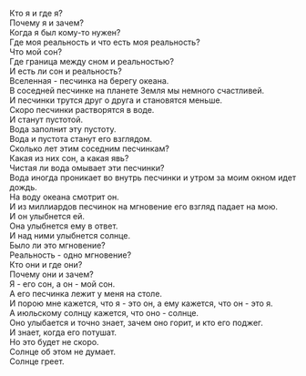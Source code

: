 Кто я и где я?  
Почему я и зачем?  
Когда я был кому-то нужен?  
Где моя реальность и что есть моя реальность?  
Что мой сон?  
Где граница между сном и реальностью?  
И есть ли сон и реальность?  
Вселенная - песчинка на берегу океана.  
В соседней песчинке на планете Земля мы немного счастливей.  
И песчинки трутся друг о друга и становятся меньше.  
Скоро песчинки растворятся в воде.  
И станут пустотой.  
Вода заполнит эту пустоту.  
Вода и пустота станут его взглядом.  
Сколько лет этим соседним песчинкам?  
Какая из них сон, а какая явь?  
Чистая ли вода омывает эти песчинки?  
Вода иногда проникает во внутрь песчинки и утром за моим окном идет дождь.  
На воду океана смотрит он.  
И из миллиардов песчинок на мгновение его взгляд падает на мою.  
И он улыбнется ей.  
Она улыбнется ему в ответ.  
И над ними улыбнется солнце.  
Было ли это мгновение?  
Реальность - одно мгновение?  
Кто они и где они?  
Почему они и зачем?  
Я - его сон, а он - мой сон.  
А его песчинка лежит у меня на столе.  
И порою мне кажется, что я - это он, а ему кажется, что он - это я.  
А июльскому солнцу кажется, что оно - солнце.  
Оно улыбается и точно знает, зачем оно горит, и кто его поджег.  
И знает, когда его потушат.  
Но это будет не скоро.  
Солнце об этом не думает.  
Солнце греет.
